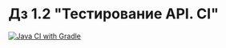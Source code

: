 # Дз 1.2 "Тестирование API. CI"

[![Java CI with Gradle](https://github.com/rtmwrk/jhw13_1/actions/workflows/gradle.yml/badge.svg)](https://github.com/rtmwrk/jhw13_1/actions/workflows/gradle.yml)
